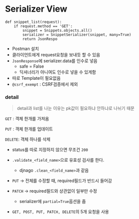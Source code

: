 # Serializer View

```
def snippet_list(request):
    if request.method == 'GET':
        snippet = Snippets.objects.all()
        serializer = SnippetSerializer(snippet, many=True)
        return JsonRespo
```

* Postman 설치
* 클라이언트에게 request요청을 보내듯 할 수 있음
* `JsonResponse`에 serializer.data를 인수로 넣음
	* safe = False
	* 딕셔너리가 아니여도 인수로 넣을 수 있게함
* 따로 Template이 필요없음
* `@csrf_exempt` : CSRF검증에서 제외

### detail
> detail과 list를 나눈 이유는 pk값이 필요하냐 안하냐로 나뉘기 때문
 
`GET` : 객체 한개를 가져옴

`PUT` : 객체 한개를 업데이트

`DELETE`: 객체 하나를 삭제

* status를 따로 지정하지 않으면 무조건 `200`

* `.validate_<field_name>`으로 유효성 검사를 한다.
	* djnago `.clean_<field_name>`과 같음 
* `PUT` -> 전체를 수정할 때, required필드가 반드시 들어감
* `PATCH` -> required필드와 상관없이 일부만 수정
	* serializer에 `partial=True`옵션을 줌

* `GET, POST, PUT, PATCH, DELETE`의 5개 요청을 사용
